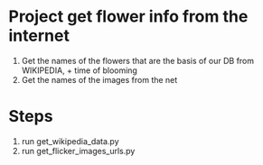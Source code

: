 # Project get flower info from the internet
1. Get the names of the flowers that are the basis of our DB from WIKIPEDIA, + time of blooming
2. Get the names of the images from the net

# Steps
1. run get_wikipedia_data.py
2. run get_flicker_images_urls.py
